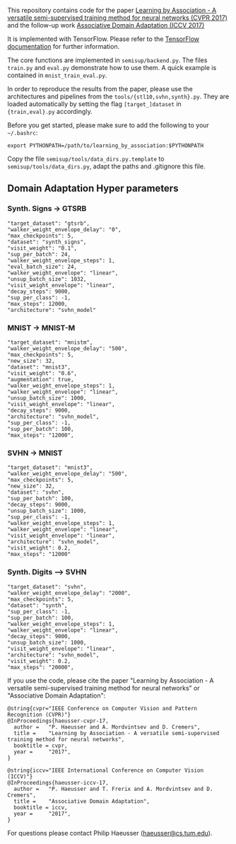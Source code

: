 This repository contains code for the paper [Learning by Association - A versatile semi-supervised training method for neural networks (CVPR 2017)](https://vision.in.tum.de/_media/spezial/bib/haeusser_cvpr_17.pdf) and the follow-up work [Associative Domain Adaptation (ICCV 2017)](https://vision.in.tum.de/_media/spezial/bib/haeusser_iccv_17.pdf)

It is implemented with TensorFlow. Please refer to the [TensorFlow documentation](https://www.tensorflow.org/install/) for further information.

The core functions are implemented in `semisup/backend.py`.
The files `train.py` and `eval.py` demonstrate how to use them. A quick example is contained in `mnist_train_eval.py`.

In order to reproduce the results from the paper, please use the architectures and pipelines from the `tools/{stl10,svhn,synth}.py`. They are loaded automatically by setting the flag `[target_]dataset` in `{train,eval}.py` accordingly.

Before you get started, please make sure to add the following to your `~/.bashrc`:
```
export PYTHONPATH=/path/to/learning_by_association:$PYTHONPATH
```

Copy the file `semisup/tools/data_dirs.py.template` to `semisup/tools/data_dirs.py`, adapt the paths and .gitignore this file.

## Domain Adaptation Hyper parameters
### Synth. Signs -> GTSRB
```
"target_dataset": "gtsrb",
"walker_weight_envelope_delay": "0",
"max_checkpoints": 5,
"dataset": "synth_signs",
"visit_weight": "0.1",
"sup_per_batch": 24,
"walker_weight_envelope_steps": 1,
"eval_batch_size": 24,
"walker_weight_envelope": "linear",
"unsup_batch_size": 1032,
"visit_weight_envelope": "linear",
"decay_steps": 9000,
"sup_per_class": -1,
"max_steps": 12000,
"architecture": "svhn_model"
```

### MNIST -> MNIST-M
```
"target_dataset": "mnistm",
"walker_weight_envelope_delay": "500",
"max_checkpoints": 5,
"new_size": 32,
"dataset": "mnist3",
"visit_weight": "0.6",
"augmentation": true,
"walker_weight_envelope_steps": 1,
"walker_weight_envelope": "linear",
"unsup_batch_size": 1000,
"visit_weight_envelope": "linear",
"decay_steps": 9000,
"architecture": "svhn_model",
"sup_per_class": -1,
"sup_per_batch": 100,
"max_steps": "12000",
```

### SVHN -> MNIST
```
"target_dataset": "mnist3",
"walker_weight_envelope_delay": "500",
"max_checkpoints": 5,
"new_size": 32,
"dataset": "svhn",
"sup_per_batch": 100,
"decay_steps": 9000,
"unsup_batch_size": 1000,
"sup_per_class": -1,
"walker_weight_envelope_steps": 1,
"walker_weight_envelope": "linear",
"visit_weight_envelope": "linear",
"architecture": "svhn_model",
"visit_weight": 0.2,
"max_steps": "12000"
```

### Synth. Digits --> SVHN
```
"target_dataset": "svhn",
"walker_weight_envelope_delay": "2000",
"max_checkpoints": 5,
"dataset": "synth",
"sup_per_class": -1,
"sup_per_batch": 100,
"walker_weight_envelope_steps": 1,
"walker_weight_envelope": "linear",
"decay_steps": 9000,
"unsup_batch_size": 1000,
"visit_weight_envelope": "linear",
"architecture": "svhn_model",
"visit_weight": 0.2,
"max_steps": "20000",
```

If you use the code, please cite the paper "Learning by Association - A versatile semi-supervised training method for neural networks" or "Associative Domain Adaptation":
```
@string{cvpr="IEEE Conference on Computer Vision and Pattern Recognition (CVPR)"}
@InProceedings{haeusser-cvpr-17,
  author = 	 "P. Haeusser and A. Mordvintsev and D. Cremers",
  title = 	 "Learning by Association - A versatile semi-supervised training method for neural networks",
  booktitle = cvpr,
  year = 	 "2017",
}

@string{iccv="IEEE International Conference on Computer Vision (ICCV)"}
@InProceedings{haeusser-iccv-17,
  author = 	 "P. Haeusser and T. Frerix and A. Mordvintsev and D. Cremers",
  title = 	 "Associative Domain Adaptation",
  booktitle = iccv,
  year = 	 "2017",
}
```

For questions please contact Philip Haeusser (haeusser@cs.tum.edu).

